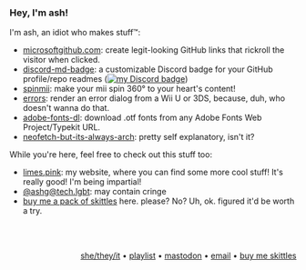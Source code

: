 ### Hey, I'm ash!

I'm ash, an idiot who makes stuff™:

- [microsoftgithub.com](https://microsoftgithub.com/usage): create legit-looking GitHub links that rickroll the visitor when clicked.
- [discord-md-badge](https://github.com/gitlimes/discord-md-badge): a customizable Discord badge for your GitHub profile/repo readmes ([![my Discord badge](https://dcbadge.vercel.app/api/shield/406125028065804289?style=flat)](https://github.com/gitlimes/discord-md-badge))
- [spinmii](https://limes.pink/spinmii): make your mii spin 360° to your heart's content!
- [errors](https://limes.pink/errors): render an error dialog from a Wii U or 3DS, because, duh, who doesn't wanna do that.
- [adobe-fonts-dl](https://limes.pink/adobe-fonts-dl): download .otf fonts from any Adobe Fonts Web Project/Typekit URL.
- [neofetch-but-its-always-arch](https://github.com/gitlimes/neofetch-but-its-always-arch): pretty self explanatory, isn't it?


While you're here, feel free to check out this stuff too:
- [limes.pink](https://limes.pink/): my website, where you can find some more cool stuff! It's really good! I'm being impartial!
- [@ashg@tech.lgbt](https://tech.lgbt/@ashg): may contain cringe
- [buy me a pack of skittles](https://www.buymeacoffee.com/ashm) here. please? No? Uh, ok. figured it'd be worth a try.

<br />
<br />
<p align="right">
  <a target="_blank" href="https://en.pronouns.page/@pinklimes">she/they/it</a> • <a target="_blank" href="https://open.spotify.com/playlist/5rx5PZoWqEeaoivwz350Ki">playlist</a> • <a target="_blank" href="https://tech.lgbt/@ashg">mastodon</a> • <a target="_blank" href="mailto:hey@limes.pink">email</a> • <a target="_blank" href="https://www.buymeacoffee.com/ashm">buy me skittles</a>
</p>
